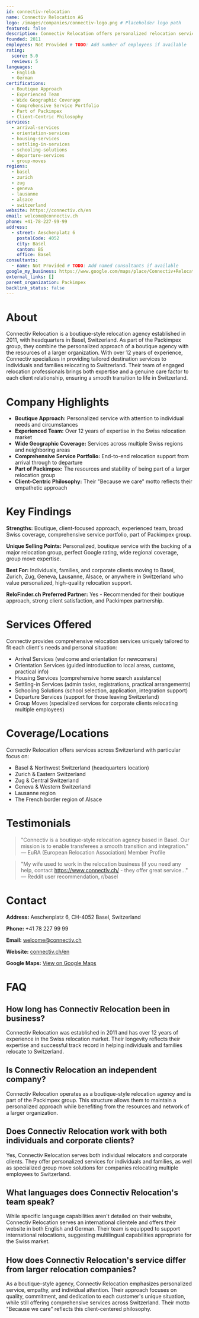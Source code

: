 ```yaml
---
id: connectiv-relocation
name: Connectiv Relocation AG
logo: /images/companies/connectiv-logo.png # Placeholder logo path
featured: false
description: Connectiv Relocation offers personalized relocation services in Basel, Zurich, Geneva and across Switzerland. Established in 2011 with a perfect 5.0/5 rating from Google reviews.
founded: 2011
employees: Not Provided # TODO: Add number of employees if available
rating:
  score: 5.0
  reviews: 5
languages:
  - English
  - German
certifications:
  - Boutique Approach
  - Experienced Team
  - Wide Geographic Coverage
  - Comprehensive Service Portfolio
  - Part of Packimpex
  - Client-Centric Philosophy
services:
  - arrival-services
  - orientation-services
  - housing-services
  - settling-in-services
  - schooling-solutions
  - departure-services
  - group-moves
regions:
  - basel
  - zurich
  - zug
  - geneva
  - lausanne
  - alsace
  - switzerland
website: https://connectiv.ch/en
email: welcome@connectiv.ch
phone: +41-78-227-99-99
address:
  - street: Aeschenplatz 6
    postalCode: 4052
    city: Basel
    canton: BS
    office: Basel
consultants:
  - name: Not Provided # TODO: Add named consultants if available
google_my_business: https://www.google.com/maps/place/Connectiv+Relocation+AG/@47.5513,7.5947,16z/data=!4m6!3m5!1s0x4791b9b9a40f8f45:0xb8f5f67c8dad5c01!8m2!3d47.5513!4d7.5947!16s%2Fg%2F11c6_1l9y3
external_links: []
parent_organization: Packimpex
backlink_status: false
---
```


# About
Connectiv Relocation is a boutique-style relocation agency established in 2011, with headquarters in Basel, Switzerland. As part of the Packimpex group, they combine the personalized approach of a boutique agency with the resources of a larger organization. With over 12 years of experience, Connectiv specializes in providing tailored destination services to individuals and families relocating to Switzerland. Their team of engaged relocation professionals brings both expertise and a genuine care factor to each client relationship, ensuring a smooth transition to life in Switzerland.

# Company Highlights
- **Boutique Approach:** Personalized service with attention to individual needs and circumstances
- **Experienced Team:** Over 12 years of expertise in the Swiss relocation market
- **Wide Geographic Coverage:** Services across multiple Swiss regions and neighboring areas
- **Comprehensive Service Portfolio:** End-to-end relocation support from arrival through to departure
- **Part of Packimpex:** The resources and stability of being part of a larger relocation group
- **Client-Centric Philosophy:** Their "Because we care" motto reflects their empathetic approach

# Key Findings
**Strengths:** Boutique, client-focused approach, experienced team, broad Swiss coverage, comprehensive service portfolio, part of Packimpex group.

**Unique Selling Points:** Personalized, boutique service with the backing of a major relocation group, perfect Google rating, wide regional coverage, group move expertise.

**Best For:** Individuals, families, and corporate clients moving to Basel, Zurich, Zug, Geneva, Lausanne, Alsace, or anywhere in Switzerland who value personalized, high-quality relocation support.

**ReloFinder.ch Preferred Partner:** Yes - Recommended for their boutique approach, strong client satisfaction, and Packimpex partnership.

# Services Offered
Connectiv provides comprehensive relocation services uniquely tailored to fit each client's needs and personal situation:

- Arrival Services (welcome and orientation for newcomers)
- Orientation Services (guided introduction to local areas, customs, practical info)
- Housing Services (comprehensive home search assistance)
- Settling-in Services (admin tasks, registrations, practical arrangements)
- Schooling Solutions (school selection, application, integration support)
- Departure Services (support for those leaving Switzerland)
- Group Moves (specialized services for corporate clients relocating multiple employees)

# Coverage/Locations
Connectiv Relocation offers services across Switzerland with particular focus on:
- Basel & Northwest Switzerland (headquarters location)
- Zurich & Eastern Switzerland
- Zug & Central Switzerland
- Geneva & Western Switzerland
- Lausanne region
- The French border region of Alsace

# Testimonials
> "Connectiv is a boutique-style relocation agency based in Basel. Our mission is to enable transferees a smooth transition and integration."
> — EuRA (European Relocation Association) Member Profile

> "My wife used to work in the relocation business (if you need any help, contact https://www.connectiv.ch/ - they offer great service..."
> — Reddit user recommendation, r/basel

# Contact
**Address:** Aeschenplatz 6, CH-4052 Basel, Switzerland

**Phone:** +41 78 227 99 99

**Email:** welcome@connectiv.ch

**Website:** [connectiv.ch/en](https://connectiv.ch/en)

**Google Maps:** [View on Google Maps](https://www.google.com/maps/place/Connectiv+Relocation+AG/@47.5513,7.5947,16z/data=!4m6!3m5!1s0x4791b9b9a40f8f45:0xb8f5f67c8dad5c01!8m2!3d47.5513!4d7.5947!16s%2Fg%2F11c6_1l9y3)

# FAQ
## How long has Connectiv Relocation been in business?
Connectiv Relocation was established in 2011 and has over 12 years of experience in the Swiss relocation market. Their longevity reflects their expertise and successful track record in helping individuals and families relocate to Switzerland.

## Is Connectiv Relocation an independent company?
Connectiv Relocation operates as a boutique-style relocation agency and is part of the Packimpex group. This structure allows them to maintain a personalized approach while benefiting from the resources and network of a larger organization.

## Does Connectiv Relocation work with both individuals and corporate clients?
Yes, Connectiv Relocation serves both individual relocators and corporate clients. They offer personalized services for individuals and families, as well as specialized group move solutions for companies relocating multiple employees to Switzerland.

## What languages does Connectiv Relocation's team speak?
While specific language capabilities aren't detailed on their website, Connectiv Relocation serves an international clientele and offers their website in both English and German. Their team is equipped to support international relocations, suggesting multilingual capabilities appropriate for the Swiss market.

## How does Connectiv Relocation's service differ from larger relocation companies?
As a boutique-style agency, Connectiv Relocation emphasizes personalized service, empathy, and individual attention. Their approach focuses on quality, commitment, and dedication to each customer's unique situation, while still offering comprehensive services across Switzerland. Their motto "Because we care" reflects this client-centered philosophy. 